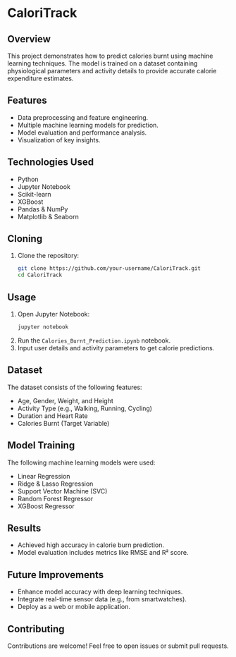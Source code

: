 # CaloriTrack

## Overview
This project demonstrates how to predict calories burnt using machine learning techniques. The model is trained on a dataset containing physiological parameters and activity details to provide accurate calorie expenditure estimates.

## Features
- Data preprocessing and feature engineering.
- Multiple machine learning models for prediction.
- Model evaluation and performance analysis.
- Visualization of key insights.

## Technologies Used
- Python
- Jupyter Notebook
- Scikit-learn
- XGBoost
- Pandas & NumPy
- Matplotlib & Seaborn

## Cloning
1. Clone the repository:
   ```bash
   git clone https://github.com/your-username/CaloriTrack.git
   cd CaloriTrack
   ```

## Usage
1. Open Jupyter Notebook:
   ```bash
   jupyter notebook
   ```
2. Run the `Calories_Burnt_Prediction.ipynb` notebook.
3. Input user details and activity parameters to get calorie predictions.

## Dataset
The dataset consists of the following features:
- Age, Gender, Weight, and Height
- Activity Type (e.g., Walking, Running, Cycling)
- Duration and Heart Rate
- Calories Burnt (Target Variable)

## Model Training
The following machine learning models were used:
- Linear Regression
- Ridge & Lasso Regression
- Support Vector Machine (SVC)
- Random Forest Regressor
- XGBoost Regressor

## Results
- Achieved high accuracy in calorie burn prediction.
- Model evaluation includes metrics like RMSE and R² score.

## Future Improvements
- Enhance model accuracy with deep learning techniques.
- Integrate real-time sensor data (e.g., from smartwatches).
- Deploy as a web or mobile application.

## Contributing
Contributions are welcome! Feel free to open issues or submit pull requests.
